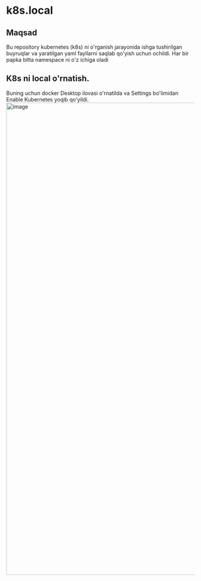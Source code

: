 # k8s.local

## Maqsad 
Bu repository kubernetes (k8s) ni o'rganish jarayonida ishga tushirilgan buyruqlar va yaratilgan yaml fayllarni saqlab qo'yish uchun ochildi. 
Har bir papka bitta namespace ni o'z ichiga oladi 

## K8s ni local o'rnatish. 
Buning uchun docker Desktop ilovasi o'rnatilda va Settings bo'limidan Enable Kubernetes yoqib qo'yildi. 
<img width="1259" alt="image" src="https://github.com/user-attachments/assets/6791e11d-0aac-407a-9bd2-5b525c39f586" />
